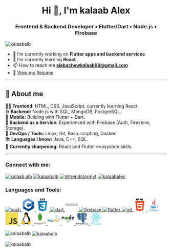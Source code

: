 <h1 align="center">Hi 👋, I'm kalaab Alex</h1>
<h3 align="center">Frontend & Backend Developer • Flutter/Dart • Node.js • Firebase</h3>

<p align="left"> 
  <img src="https://komarev.com/ghpvc/?username=kalaabalb&label=Profile%20views&color=0e75b6&style=flat" alt="kalaabalb" /> 
</p>

- 🔭 I’m currently working on **Flutter apps and backend services**  
- 🌱 I’m currently learning **React**  
- 📫 How to reach me **alebachewkalaab99@gmail.com**  
- 📄 [View my Resume](https://drive.google.com/file/d/1FERJp1rDrOfLZB6k7w06ezcif2H9GhWb/view?usp=drive_link)  

---

## 🚀 About me  

🧑‍💻 **Frontend:** HTML, CSS, JavaScript, currently learning React.  
⚙️ **Backend:** Node.js with SQL, MongoDB, PostgreSQL.  
📱 **Mobile:** Building with Flutter + Dart.  
🔐 **Backend as a Service:** Experienced with Firebase (Auth, Firestore, Storage).  
🐧 **DevOps / Tools:** Linux, Git, Bash scripting, Docker.  
📚 **Languages I know:** Java, C++, SQL.  
📖 **Currently sharpening:** React and Flutter ecosystem skills.  

---

<h3 align="left">Connect with me:</h3>
<p align="left">
<a href="https://linkedin.com/in/kalaab alb" target="blank"><img align="center" src="https://raw.githubusercontent.com/rahuldkjain/github-profile-readme-generator/master/src/images/icons/Social/linked-in-alt.svg" alt="kalaab alb" height="30" width="40" /></a>
<a href="https://instagram.com/kalaabalb" target="blank"><img align="center" src="https://raw.githubusercontent.com/rahuldkjain/github-profile-readme-generator/master/src/images/icons/Social/instagram.svg" alt="kalaabalb" height="30" width="40" /></a>
<a href="https://www.youtube.com/c/@trendstormyt" target="blank"><img align="center" src="https://raw.githubusercontent.com/rahuldkjain/github-profile-readme-generator/master/src/images/icons/Social/youtube.svg" alt="@trendstormyt" height="30" width="40" /></a>
<a href="https://www.leetcode.com/kalaabalex" target="blank"><img align="center" src="https://raw.githubusercontent.com/rahuldkjain/github-profile-readme-generator/master/src/images/icons/Social/leet-code.svg" alt="kalaabalex" height="30" width="40" /></a>
</p>

<h3 align="left">Languages and Tools:</h3>
<p align="left"> 
<a href="https://www.gnu.org/software/bash/" target="_blank" rel="noreferrer"> <img src="https://www.vectorlogo.zone/logos/gnu_bash/gnu_bash-icon.svg" alt="bash" width="40" height="40"/> </a> 
<a href="https://www.w3schools.com/cpp/" target="_blank" rel="noreferrer"> <img src="https://raw.githubusercontent.com/devicons/devicon/master/icons/cplusplus/cplusplus-original.svg" alt="cplusplus" width="40" height="40"/> </a> 
<a href="https://www.w3schools.com/css/" target="_blank" rel="noreferrer"> <img src="https://raw.githubusercontent.com/devicons/devicon/master/icons/css3/css3-original-wordmark.svg" alt="css3" width="40" height="40"/> </a> 
<a href="https://dart.dev" target="_blank" rel="noreferrer"> <img src="https://www.vectorlogo.zone/logos/dartlang/dartlang-icon.svg" alt="dart" width="40" height="40"/> </a> 
<a href="https://expressjs.com" target="_blank" rel="noreferrer"> <img src="https://raw.githubusercontent.com/devicons/devicon/master/icons/express/express-original-wordmark.svg" alt="express" width="40" height="40"/> </a> 
<a href="https://firebase.google.com/" target="_blank" rel="noreferrer"> <img src="https://www.vectorlogo.zone/logos/firebase/firebase-icon.svg" alt="firebase" width="40" height="40"/> </a> 
<a href="https://flutter.dev" target="_blank" rel="noreferrer"> <img src="https://www.vectorlogo.zone/logos/flutterio/flutterio-icon.svg" alt="flutter" width="40" height="40"/> </a> 
<a href="https://git-scm.com/" target="_blank" rel="noreferrer"> <img src="https://www.vectorlogo.zone/logos/git-scm/git-scm-icon.svg" alt="git" width="40" height="40"/> </a> 
<a href="https://www.w3.org/html/" target="_blank" rel="noreferrer"> <img src="https://raw.githubusercontent.com/devicons/devicon/master/icons/html5/html5-original-wordmark.svg" alt="html5" width="40" height="40"/> </a> 
<a href="https://www.java.com" target="_blank" rel="noreferrer"> <img src="https://raw.githubusercontent.com/devicons/devicon/master/icons/java/java-original.svg" alt="java" width="40" height="40"/> </a> 
<a href="https://developer.mozilla.org/en-US/docs/Web/JavaScript" target="_blank" rel="noreferrer"> <img src="https://raw.githubusercontent.com/devicons/devicon/master/icons/javascript/javascript-original.svg" alt="javascript" width="40" height="40"/> </a> 
<a href="https://www.linux.org/" target="_blank" rel="noreferrer"> <img src="https://raw.githubusercontent.com/devicons/devicon/master/icons/linux/linux-original.svg" alt="linux" width="40" height="40"/> </a> 
<a href="https://www.mongodb.com/" target="_blank" rel="noreferrer"> <img src="https://raw.githubusercontent.com/devicons/devicon/master/icons/mongodb/mongodb-original-wordmark.svg" alt="mongodb" width="40" height="40"/> </a> 
<a href="https://www.mysql.com/" target="_blank" rel="noreferrer"> <img src="https://raw.githubusercontent.com/devicons/devicon/master/icons/mysql/mysql-original-wordmark.svg" alt="mysql" width="40" height="40"/> </a> 
<a href="https://nodejs.org" target="_blank" rel="noreferrer"> <img src="https://raw.githubusercontent.com/devicons/devicon/master/icons/nodejs/nodejs-original-wordmark.svg" alt="nodejs" width="40" height="40"/> </a> 
<a href="https://www.postgresql.org" target="_blank" rel="noreferrer"> <img src="https://raw.githubusercontent.com/devicons/devicon/master/icons/postgresql/postgresql-original-wordmark.svg" alt="postgresql" width="40" height="40"/> </a> 
<a href="https://reactjs.org/" target="_blank" rel="noreferrer"> <img src="https://raw.githubusercontent.com/devicons/devicon/master/icons/react/react-original-wordmark.svg" alt="react" width="40" height="40"/> </a> 
</p>

<p><img align="left" src="https://github-readme-stats.vercel.app/api/top-langs?username=kalaabalb&show_icons=true&locale=en&layout=compact" alt="kalaabalb" /></p>

<p>&nbsp;<img align="center" src="https://github-readme-stats.vercel.app/api?username=kalaabalb&show_icons=true&locale=en" alt="kalaabalb" /></p>

<p><img align="center" src="https://github-readme-streak-stats.herokuapp.com/?user=kalaabalb&" alt="kalaabalb" /></p>
